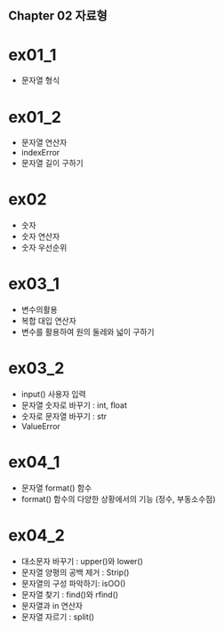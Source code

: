 ## Chapter 02 자료형

# ex01_1
- 문자열 형식
# ex01_2
- 문자열 연산자
- indexError
- 문자열 길이 구하기 

# ex02 
- 숫자 
- 숫자 연산자 
- 숫자 우선순위

# ex03_1
- 변수의활용
- 복합 대입 연산자 
- 변수를 활용하여 원의 둘레와 넓이 구하기 

# ex03_2
- input() 사용자 입력
- 문자열 숫자로 바꾸기 : int, float
- 숫자로 문자열 바꾸기 : str
- ValueError

# ex04_1
- 문자열 format() 함수 
- format() 함수의 다양한 상황에서의 기능 (정수, 부동소수점)

# ex04_2
- 대소문자 바꾸기 : upper()와 lower()
- 문자열 양평의 공백 제거 : Strip()
- 문자열의 구성 파악하기: isOO()
- 문자열 찾기 : find()와 rfind()
- 문자열과 in 연산자
- 문자열 자르기 : split()  


